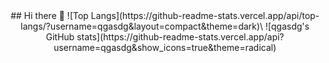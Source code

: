 <div align="center">
  ## Hi there 👋
  ![Top Langs](https://github-readme-stats.vercel.app/api/top-langs/?username=qgasdg&layout=compact&theme=dark)\
  ![qgasdg's GitHub stats](https://github-readme-stats.vercel.app/api?username=qgasdg&show_icons=true&theme=radical)
</div>

<!--
**qgasdg/qgasdg** is a ✨ _special_ ✨ repository because its `README.md` (this file) appears on your GitHub profile.

Here are some ideas to get you started:

- 🔭 I’m currently working on ...
- 🌱 I’m currently learning ...
- 👯 I’m looking to collaborate on ...
- 🤔 I’m looking for help with ...
- 💬 Ask me about ...
- 📫 How to reach me: ...
- 😄 Pronouns: ...
- ⚡ Fun fact: ...
-->

